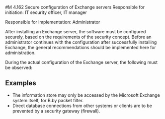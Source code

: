 #M 4.162 Secure configuration of Exchange servers
Responsible for initiation: IT security officer, IT manager

Responsible for implementation: Administrator

After installing an Exchange server, the software must be configured securely, based on the requirements of the security concept. Before an administrator continues with the configuration after successfully installing Exchange, the general recommendations should be implemented here for administration.

During the actual configuration of the Exchange server, the following must be observed:



## Examples 
* The information store may only be accessed by the Microsoft Exchange system itself, for B.by packet filter.
* Direct database connections from other systems or clients are to be prevented by a security gateway (firewall).




